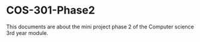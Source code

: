 COS-301-Phase2
==============
 This documents are about the mini project phase 2 of the Computer science 3rd year module.
